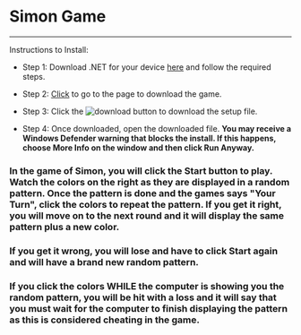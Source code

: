 # Simon Game
___

Instructions to Install:

* Step 1: Download .NET for your device [here](https://dotnet.microsoft.com/download/dotnet-core/3.1) and follow the required steps.

* Step 2: <a id ="raw-url" href="https://github.com/RyanberryPi/Simon/blob/master/Simon/Simon_Setup/Release/Simon_Setup.msi">Click</a> to go to the page to download the game. 
* Step 3: Click the ![download button](https://github.com/RyanberryPi/Simon/blob/master/githubDown.jpg "download button") to download the setup file.

* Step 4: Once downloaded, open the downloaded file. **You may receive a Windows Defender warning that blocks the install. If this happens, choose More Info on the window and then click Run Anyway.**


### In the game of Simon, you will click the Start button to play. Watch the colors on the right as they are displayed in a random pattern. Once the pattern is done and the games says "Your Turn", click the colors to repeat the pattern. If you get it right, you will move on to the next round and it will display the same pattern plus a new color.

### If you get it wrong, you will lose and have to click Start again and will have a brand new random pattern.

### If you click the colors WHILE the computer is showing you the random pattern, you will be hit with a loss and it will say that you must wait for the computer to finish displaying the pattern as this is considered cheating in the game.
